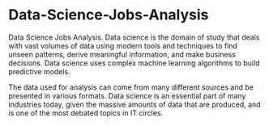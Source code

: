 # Data-Science-Jobs-Analysis
Data Science Jobs Analysis.
Data science is the domain of study that deals with vast volumes of data using modern tools and techniques to find unseen patterns, derive meaningful information, and make business decisions. Data science uses complex machine learning algorithms to build predictive models.

The data used for analysis can come from many different sources and be presented in various formats. Data science is an essential part of many industries today, given the massive amounts of data that are produced, and is one of the most debated topics in IT circles.

